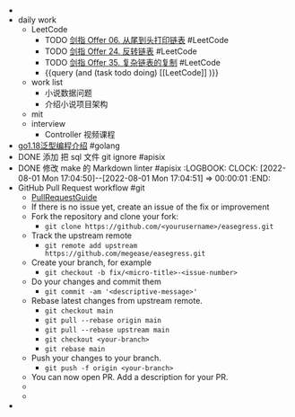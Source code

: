 -
- daily work
	- LeetCode
		- TODO [剑指 Offer 06. 从尾到头打印链表](https://leetcode-cn.com/leetbook/read/illustration-of-algorithm/5dt66m/) #LeetCode
		- TODO [剑指 Offer 24. 反转链表](https://leetcode-cn.com/leetbook/read/illustration-of-algorithm/9pdjbm/) #LeetCode
		- TODO [剑指 Offer 35. 复杂链表的复制](https://leetcode-cn.com/leetbook/read/illustration-of-algorithm/9p0yy1/) #LeetCode
		- {{query (and (task todo doing) [[LeetCode]] )}}
	- work list
		- 小说数据问题
		- 介绍小说项目架构
	- mit
	- interview
		- Controller 视频课程
- [go1.18泛型编程介绍](https://segmentfault.com/a/1190000041634906) #golang
- DONE 添加 把 sql 文件 git ignore #apisix
- DONE 修改 make 的 Markdown linter #apisix
  :LOGBOOK:
  CLOCK: [2022-08-01 Mon 17:04:50]--[2022-08-01 Mon 17:04:51] =>  00:00:01
  :END:
- GitHub Pull Request workflow #git
	- [PullRequestGuide](https://github.com/megaease/easegress/blob/main/CONTRIBUTING.md#pull-request-guide)
	- If there is no issue yet, create an issue of the fix or improvement
	- Fork the repository and clone your fork:
		- `git clone https://github.com/<yourusername>/easegress.git`
	- Track the upstream remote
		- `git remote add upstream https://github.com/megease/easegress.git`
	- Create your branch, for example
		- `git checkout -b fix/<micro-title>-<issue-number>`
	- Do your changes and commit them
		- `git commit -am '<descriptive-message>'`
	- Rebase latest changes from upstream remote.
		- `git checkout main`
		- `git pull --rebase origin main`
		- `git pull --rebase upstream main`
		- `git checkout <your-branch>`
		- `git rebase main`
	- Push your changes to your branch.
		- `git push -f origin <your-branch>`
	- You can now open PR. Add a description for your PR.
	-
	-
-